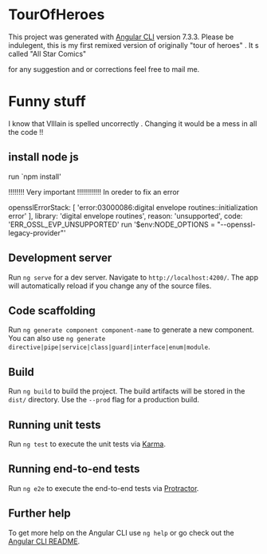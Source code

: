 # TourOfHeroes

This project was generated with [Angular CLI](https://github.com/angular/angular-cli) version 7.3.3.
Please be indulegent, this is my first remixed version of originally "tour of heroes" .
It s called "All Star Comics"

for any suggestion and or corrections feel free to mail me.

# Funny stuff

I know that VIllain is spelled uncorrectly .
Changing it would be a mess in all the code !!

## install node js 
run  `npm install'

!!!!!!!! Very important !!!!!!!!!!!!
In oreder to fix an error 

  opensslErrorStack: [ 'error:03000086:digital envelope routines::initialization error' ],
  library: 'digital envelope routines',
  reason: 'unsupported',
  code: 'ERR_OSSL_EVP_UNSUPPORTED'
run '$env:NODE_OPTIONS = "--openssl-legacy-provider"'

## Development server

Run `ng serve` for a dev server. Navigate to `http://localhost:4200/`. The app will automatically reload if you change any of the source files.

## Code scaffolding

Run `ng generate component component-name` to generate a new component. You can also use `ng generate directive|pipe|service|class|guard|interface|enum|module`.

## Build

Run `ng build` to build the project. The build artifacts will be stored in the `dist/` directory. Use the `--prod` flag for a production build.

## Running unit tests

Run `ng test` to execute the unit tests via [Karma](https://karma-runner.github.io).

## Running end-to-end tests

Run `ng e2e` to execute the end-to-end tests via [Protractor](http://www.protractortest.org/).

## Further help

To get more help on the Angular CLI use `ng help` or go check out the [Angular CLI README](https://github.com/angular/angular-cli/blob/master/README.md).
